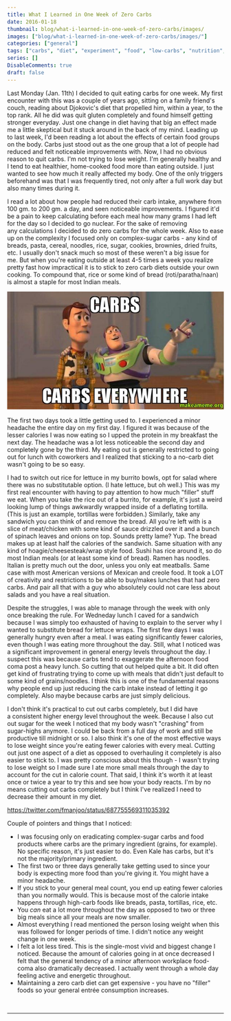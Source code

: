 ```yaml
---
title: What I Learned in One Week of Zero Carbs
date: 2016-01-18
thumbnail: blog/what-i-learned-in-one-week-of-zero-carbs/images/
images: ["blog/what-i-learned-in-one-week-of-zero-carbs/images/"]
categories: ["general"]
tags: ["carbs", "diet", "experiment", "food", "low-carbs", "nutrition", "food hack"]
series: []
DisableComments: true
draft: false
---
```


Last Monday (Jan. 11th) I decided to quit eating carbs for one week. My first encounter with this was a couple of years ago, sitting on a family friend's couch, reading about Djokovic's diet that propelled him, within a year, to the top rank. All he did was quit gluten completely and found himself getting stronger everyday. Just one change in diet having that big an effect made me a little skeptical but it stuck around in the back of my mind. Leading up to last week, I'd been reading a lot about the effects of certain food groups on the body. Carbs just stood out as the one group that a lot of people had reduced and felt noticeable improvements with. Now, I had no obvious reason to quit carbs. I'm not trying to lose weight. I'm generally healthy and I tend to eat healthier, home-cooked food more than eating outside. I just wanted to see how much it really affected my body. One of the only triggers beforehand was that I was frequently tired, not only after a full work day but also many times during it.

I read a lot about how people had reduced their carb intake, anywhere from 100 gm. to 200 gm. a day, and seen noticeable improvements. I figured it'd be a pain to keep calculating before each meal how many grams I had left for the day so I decided to go nuclear. For the sake of removing any calculations I decided to do zero carbs for the whole week. Also to ease up on the complexity I focused only on complex-sugar carbs - any kind of breads, pasta, cereal, noodles, rice, sugar, cookies, brownies, dried fruits, etc. I usually don't snack much so most of these weren't a big issue for me. But when you're eating outside at least 4-5 times a week you realize pretty fast how impractical it is to stick to zero carb diets outside your own cooking. To compound that, rice or some kind of bread (roti/paratha/naan) is almost a staple for most Indian meals.

![](images/carbs-carbs-everywhere.jpg)

The first two days took a little getting used to. I experienced a minor headache the entire day on my first day. I figured it was because of the lesser calories I was now eating so I upped the protein in my breakfast the next day. The headache was a lot less noticeable the second day and completely gone by the third. My eating out is generally restricted to going out for lunch with coworkers and I realized that sticking to a no-carb diet wasn't going to be so easy.

I had to switch out rice for lettuce in my burrito bowls, opt for salad where there was no substitutable option. (I hate lettuce, but oh well.) This was my first real encounter with having to pay attention to how much "filler" stuff we eat. When you take the rice out of a burrito, for example, it's just a weird looking lump of things awkwardly wrapped inside of a deflating tortilla. (This is just an example, tortillas were forbidden.) Similarly, take any sandwich you can think of and remove the bread. All you're left with is a slice of meat/chicken with some kind of sauce drizzled over it and a bunch of spinach leaves and onions on top. Sounds pretty lame? Yup. The bread makes up at least half the calories of the sandwich. Same situation with any kind of hoagie/cheesesteak/wrap style food. Sushi has rice around it, so do most Indian meals (or at least some kind of bread). Ramen has noodles. Italian is pretty much out the door, unless you only eat meatballs. Same case with most American versions of Mexican and creole food. It took a LOT of creativity and restrictions to be able to buy/makes lunches that had zero carbs. And pair all that with a guy who absolutely could not care less about salads and you have a real situation.

Despite the struggles, I was able to manage through the week with only once breaking the rule. For Wedneday lunch I caved for a sandwich because I was simply too exhausted of having to explain to the server why I wanted to substitute bread for lettuce wraps. The first few days I was generally hungry even after a meal. I was eating significantly fewer calories, even though I was eating more throughout the day. Still, what I noticed was a significant improvement in general energy levels throughout the day. I suspect this was because carbs tend to exaggerate the afternoon food coma post a heavy lunch. So cutting that out helped quite a bit. It did often get kind of frustrating trying to come up with meals that didn't just default to some kind of grains/noodles. I think this is one of the fundamental reasons why people end up just reducing the carb intake instead of letting it go completely. Also maybe because carbs are just simply delicious.

I don't think it's practical to cut out carbs completely, but I did have a consistent higher energy level throughout the week. Because I also cut out sugar for the week I noticed that my body wasn't "crashing" from sugar-highs anymore. I could be back from a full day of work and still be productive till midnight or so. I also think it's one of the most effective ways to lose weight since you're eating fewer calories with every meal. Cutting out just one aspect of a diet as opposed to overhauling it completely is also easier to stick to. I was pretty conscious about this though - I wasn't trying to lose weight so I made sure I ate more small meals through the day to account for the cut in calorie count. That said, I think it's worth it at least once or twice a year to try this and see how your body reacts. I'm by no means cutting out carbs completely but I think I've realized I need to decrease their amount in my diet.

https://twitter.com/fmanjoo/status/687755569311035392

Couple of pointers and things that I noticed:

- I was focusing only on eradicating complex-sugar carbs and food products where carbs are the primary ingredient (grains, for example). No specific reason, it's just easier to do. Even Kale has carbs, but it's not the majority/primary ingredient.
- The first two or three days generally take getting used to since your body is expecting more food than you're giving it. You might have a minor headache.
- If you stick to your general meal count, you end up eating fewer calories than you normally would. This is because most of the calorie intake happens through high-carb foods like breads, pasta, tortillas, rice, etc.
- You _can_ eat a lot more throughout the day as opposed to two or three big meals since all your meals are now smaller.
- Almost everything I read mentioned the person losing weight when this was followed for longer periods of time. I didn't notice any weight change in one week.
- I felt a lot less tired. This is the single-most vivid and biggest change I noticed. Because the amount of calories going in at once decreased I felt that the general tendency of a minor afternoon workplace food-coma also dramatically decreased. I actually went through a whole day feeling active and energetic throughout.
- Maintaining a zero carb diet can get expensive - you have no "filler" foods so your general entrée consumption increases.

<br>

---
